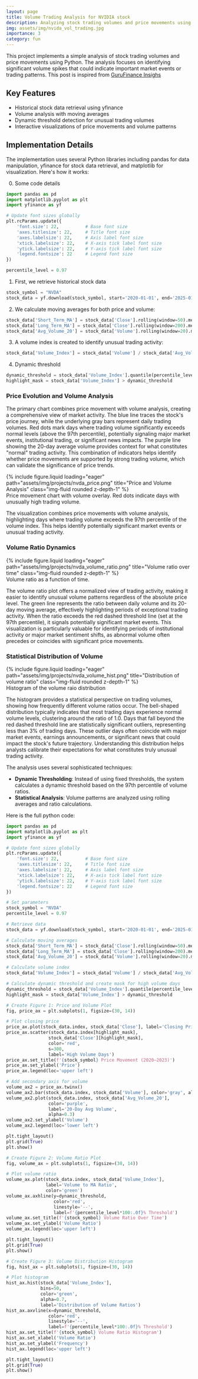```yaml
---
layout: page
title: Volume Trading Analysis for NVIDIA stock
description: Analyzing stock trading volumes and price movements using Python
img: assets/img/nvida_vol_trading.jpg
importance: 3
category: fun
---
```


This project implements a simple analysis of stock trading volumes and price movements using Python. The analysis focuses on identifying significant volume spikes that could indicate important market events or trading patterns. This post is inspired from [GuruFinance Insighs](https://ayratmurtazin.beehiiv.com/)

## Key Features

- Historical stock data retrieval using yfinance
- Volume analysis with moving averages
- Dynamic threshold detection for unusual trading volumes
- Interactive visualizations of price movements and volume patterns

## Implementation Details

The implementation uses several Python libraries including pandas for data manipulation, yfinance for stock data retrieval, and matplotlib for visualization. Here's how it works:

0. Some code details

```python
import pandas as pd
import matplotlib.pyplot as plt
import yfinance as yf

# Update font sizes globally
plt.rcParams.update({
    'font.size': 22,          # Base font size
    'axes.titlesize': 22,     # Title font size
    'axes.labelsize': 22,     # Axis label font size
    'xtick.labelsize': 22,    # X-axis tick label font size
    'ytick.labelsize': 22,    # Y-axis tick label font size
    'legend.fontsize': 22     # Legend font size
})

percentile_level = 0.97
```

1. First, we retrieve historical stock data

```python
stock_symbol = "NVDA"
stock_data = yf.download(stock_symbol, start='2020-01-01', end='2025-01-17')
```

2. We calculate moving averages for both price and volume:
```python
stock_data['Short_Term_MA'] = stock_data['Close'].rolling(window=50).mean()
stock_data['Long_Term_MA'] = stock_data['Close'].rolling(window=200).mean()
stock_data['Avg_Volume_20'] = stock_data['Volume'].rolling(window=20).mean()
```

3. A volume index is created to identify unusual trading activity:


```python
stock_data['Volume_Index'] = stock_data['Volume'] / stock_data['Avg_Volume_20']
```

4. Dynamic threshold
```python
dynamic_threshold = stock_data['Volume_Index'].quantile(percentile_level)
highlight_mask = stock_data['Volume_Index'] > dynamic_threshold
```

### Price Evolution and Volume Analysis

The primary chart combines price movement with volume analysis, creating a comprehensive view of market activity. The blue line traces the stock's price journey, while the underlying gray bars represent daily trading volumes. Red dots mark days where trading volume significantly exceeds normal levels (above the 97th percentile), potentially signaling major market events, institutional trading, or significant news impacts. The purple line showing the 20-day average volume provides context for what constitutes "normal" trading activity. This combination of indicators helps identify whether price movements are supported by strong trading volume, which can validate the significance of price trends.

<div class="row">
    <div class="col-sm mt-3 mt-md-0">
        {% include figure.liquid loading="eager" path="assets/img/projects/nvda_price.png" title="Price and Volume Analysis" class="img-fluid rounded z-depth-1" %}
    </div>
</div>
<div class="caption">
    Price movement chart with volume overlay. Red dots indicate days with unusually high trading volume.
</div>

The visualization combines price movements with volume analysis, highlighting days where trading volume exceeds the 97th percentile of the volume index. This helps identify potentially significant market events or unusual trading activity.



### Volume Ratio Dynamics

<div class="row">
    <div class="col-sm mt-3 mt-md-0">
        {% include figure.liquid loading="eager" path="assets/img/projects/nvda_volume_ratio.png" title="Volume ratio over time" class="img-fluid rounded z-depth-1" %}
    </div>
</div>
<div class="caption">
    Volume ratio as a function of time.
</div>


The volume ratio plot offers a normalized view of trading activity, making it easier to identify unusual volume patterns regardless of the absolute price level. The green line represents the ratio between daily volume and its 20-day moving average, effectively highlighting periods of exceptional trading activity. When the ratio exceeds the red dashed threshold line (set at the 97th percentile), it signals potentially significant market events. This visualization is particularly valuable for identifying periods of institutional activity or major market sentiment shifts, as abnormal volume often precedes or coincides with significant price movements.

### Statistical Distribution of Volume

<div class="row">
    <div class="col-sm mt-3 mt-md-0">
        {% include figure.liquid loading="eager" path="assets/img/projects/nvda_volume_hist.png" title="Distribution of volume ratio" class="img-fluid rounded z-depth-1" %}
    </div>
</div>
<div class="caption">
    Histogram of the volume raio distribution
</div>


The histogram provides a statistical perspective on trading volumes, showing how frequently different volume ratios occur. The bell-shaped distribution typically indicates that most trading days experience normal volume levels, clustering around the ratio of 1.0. Days that fall beyond the red dashed threshold line are statistically significant outliers, representing less than 3% of trading days. These outlier days often coincide with major market events, earnings announcements, or significant news that could impact the stock's future trajectory. Understanding this distribution helps analysts calibrate their expectations for what constitutes truly unusual trading activity.



The analysis uses several sophisticated techniques:

- **Dynamic Thresholding**: Instead of using fixed thresholds, the system calculates a dynamic threshold based on the 97th percentile of volume ratios.
- **Statistical Analysis**: Volume patterns are analyzed using rolling averages and ratio calculations.

Here is the full python code: 
```python
import pandas as pd
import matplotlib.pyplot as plt
import yfinance as yf

# Update font sizes globally
plt.rcParams.update({
    'font.size': 22,          # Base font size
    'axes.titlesize': 22,     # Title font size
    'axes.labelsize': 22,     # Axis label font size
    'xtick.labelsize': 22,    # X-axis tick label font size
    'ytick.labelsize': 22,    # Y-axis tick label font size
    'legend.fontsize': 22     # Legend font size
})

# Set parameters
stock_symbol = "NVDA"
percentile_level = 0.97

# Retrieve data 
stock_data = yf.download(stock_symbol, start='2020-01-01', end='2025-01-17')

# Calculate moving averages
stock_data['Short_Term_MA'] = stock_data['Close'].rolling(window=50).mean()
stock_data['Long_Term_MA'] = stock_data['Close'].rolling(window=200).mean()
stock_data['Avg_Volume_20'] = stock_data['Volume'].rolling(window=20).mean()

# Calculate volume index
stock_data['Volume_Index'] = stock_data['Volume'] / stock_data['Avg_Volume_20']

# Calculate dynamic threshold and create mask for high volume days
dynamic_threshold = stock_data['Volume_Index'].quantile(percentile_level)
highlight_mask = stock_data['Volume_Index'] > dynamic_threshold

# Create Figure 1: Price and Volume Plot
fig, price_ax = plt.subplots(1, figsize=(30, 14))

# Plot closing price
price_ax.plot(stock_data.index, stock_data['Close'], label='Closing Price', color='blue')
price_ax.scatter(stock_data.index[highlight_mask], 
                stock_data['Close'][highlight_mask], 
                color='red', 
                s=300, 
                label='High Volume Days')
price_ax.set_title(f'{stock_symbol} Price Movement (2020–2023)')
price_ax.set_ylabel('Price')
price_ax.legend(loc='upper left')

# Add secondary axis for volume
volume_ax2 = price_ax.twinx()
volume_ax2.bar(stock_data.index, stock_data['Volume'], color='gray', alpha=0.3, label='Volume')
volume_ax2.plot(stock_data.index, stock_data['Avg_Volume_20'], 
                color='purple', 
                label='20-Day Avg Volume', 
                alpha=0.3)
volume_ax2.set_ylabel('Volume')
volume_ax2.legend(loc='lower left')

plt.tight_layout()
plt.grid(True)
plt.show()

# Create Figure 2: Volume Ratio Plot
fig, volume_ax = plt.subplots(1, figsize=(30, 14))

# Plot volume ratio
volume_ax.plot(stock_data.index, stock_data['Volume_Index'], 
               label='Volume to MA Ratio', 
               color='green')
volume_ax.axhline(y=dynamic_threshold, 
                  color='red', 
                  linestyle='--', 
                  label=f'{percentile_level*100:.0f}% Threshold')
volume_ax.set_title(f'{stock_symbol} Volume Ratio Over Time')
volume_ax.set_ylabel('Volume Ratio')
volume_ax.legend(loc='upper left')

plt.tight_layout()
plt.grid(True)
plt.show()

# Create Figure 3: Volume Distribution Histogram
fig, hist_ax = plt.subplots(1, figsize=(30, 14))

# Plot histogram
hist_ax.hist(stock_data['Volume_Index'], 
             bins=50, 
             color='green', 
             alpha=0.7, 
             label='Distribution of Volume Ratios')
hist_ax.axvline(x=dynamic_threshold, 
                color='red', 
                linestyle='--', 
                label=f'{percentile_level*100:.0f}% Threshold')
hist_ax.set_title(f'{stock_symbol} Volume Ratio Histogram')
hist_ax.set_xlabel('Volume Ratio')
hist_ax.set_ylabel('Frequency')
hist_ax.legend(loc='upper left')

plt.tight_layout()
plt.grid(True)
plt.show()

```
